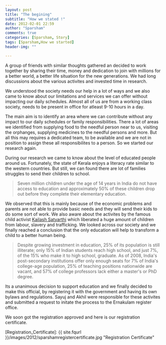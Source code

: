 ```yaml
---
layout: post
title: "The begining"
subtitle: "How we stated !"
date: 2012-02-01 22:59
author: "Sparsham"
comments: true
categories: [Sparsham, Story]
tags: [Sparsham,How we started]
header-img: ""

---
```

A group of friends with similar thoughts gathered an decided to work 
together by sharing their time, money and dedication to join with millions
for a better world, a better life situation for the new generations. 
We had long discussions about the various activites and invested time in research.

We understood the society needs our help in a lot of ways and we also came to know 
about our limitations and services we can offer without impacting our daily schedules.
Almost all of us are from a working class society, needs to be present in office for atleast
9-10 hours in a day.

The main aim is to identify an area where we can contribute without any impact to 
our daily schedules or family responsibilities. There a lot of areas we identified from
supplying food to the needful person near to us, visiting the orphanges, supplying medicines to the
needful persons and more. But all this may requires a dedicated team, to be available and we are not in
position to assign these all responsibilites to a person. So we started our research again.

During our research we came to know about the level of educated people around us. Fortunately, the state of
Kerala enjoys a literacy rate similar to the western countries. But still, we can found there are lot of families
struggles to send their children to school. 

>Seven million children under the age of 14 years in India do not have access to education and approximately 50% of these children 
drop out before they complete their elementary education.

We observed that this is mainly because of the economic problems and parents are not able to provide basic needs and they will send
their kids to do some sort of work. We also aware about the activites by the famous child activist [Kailash Satyarthi] which liberated 
a huge amount of children from labour, slavery and trafficking. We looked across our society and we finally reached a conclusion that
the only education will help to transform a child to a better human being.

>Despite growing investment in education, 25% of its population is still illiterate; only 15% of Indian students reach high school, 
>and just 7%, of the 15% who make it to high school, graduate. As of 2008, India's post-secondary institutions offer only enough seats 
>for 7% of India's college-age population, 25% of teaching positions nationwide are vacant, and 57% of college professors 
>lack either a master's or PhD degree.

Its a unanimous decision to support education and we finally decided to make this official, by registering it with the government and having
its own bylaws and regulations. Sayuj and Akhil were responsible for these activites and submitted a request to initate the process to the 
Ernakulam register office.

We soon got the registration approved and here is our registration certificate.


[Kailash Satyarthi]:[https://en.wikipedia.org/wiki/Kailash_Satyarthi]
[Registration_Certificate]: {{ site.fqurl }}/images/2012/sparshamregistercertificate.jpg "Registration Certificate"
 